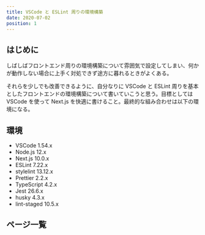```yaml
---
title: VSCode と ESLint 周りの環境構築
date: 2020-07-02
position: 1
---
```


## はじめに

しばしばフロントエンド周りの環境構築について雰囲気で設定してしまい、何かが動作しない場合に上手く対処できず途方に暮れるときがよくある。

それらを少しでも改善できるように、自分なりに VSCode と ESLint 周りを基本としたフロントエンドの環境構築について書いていこうと思う。目標としては VSCode を使って Next.js を快適に書けること。最終的な組み合わせは以下の環境になる。

## 環境

- VSCode 1.54.x
- Node.js 12.x
- Next.js 10.0.x
- ESLint 7.22.x
- stylelint 13.12.x
- Prettier 2.2.x
- TypeScript 4.2.x
- Jest 26.6.x
- husky 4.3.x
- lint-staged 10.5.x

## ページ一覧

<doc-list theme="vscode-eslint"></doc-list>